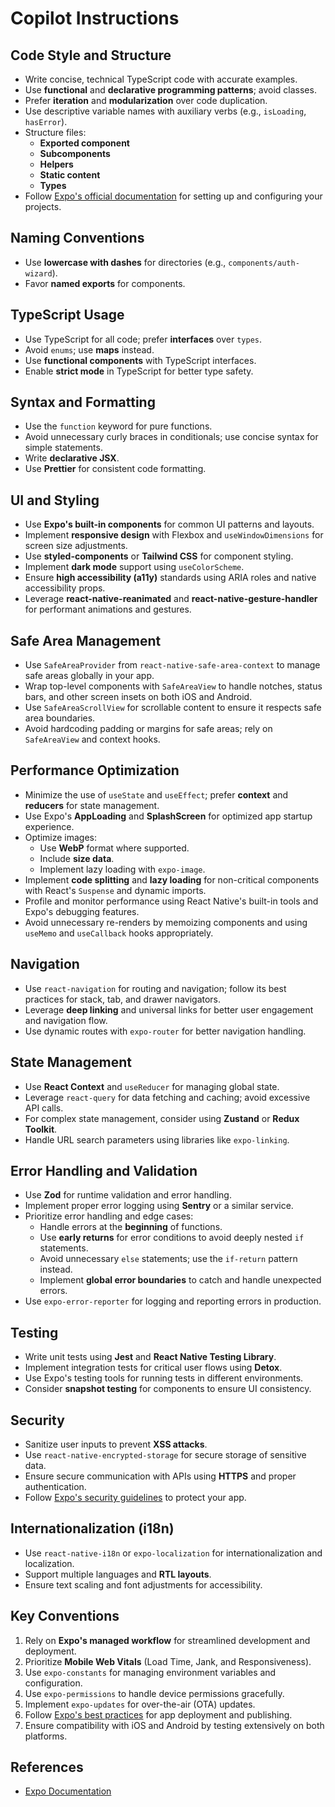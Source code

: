# Copilot Instructions

## Code Style and Structure

- Write concise, technical TypeScript code with accurate examples.
- Use **functional** and **declarative programming patterns**; avoid classes.
- Prefer **iteration** and **modularization** over code duplication.
- Use descriptive variable names with auxiliary verbs (e.g., `isLoading`, `hasError`).
- Structure files:
  - **Exported component**
  - **Subcomponents**
  - **Helpers**
  - **Static content**
  - **Types**
- Follow [Expo's official documentation](https://docs.expo.dev/) for setting up and configuring your projects.

## Naming Conventions

- Use **lowercase with dashes** for directories (e.g., `components/auth-wizard`).
- Favor **named exports** for components.

## TypeScript Usage

- Use TypeScript for all code; prefer **interfaces** over `types`.
- Avoid `enums`; use **maps** instead.
- Use **functional components** with TypeScript interfaces.
- Enable **strict mode** in TypeScript for better type safety.

## Syntax and Formatting

- Use the `function` keyword for pure functions.
- Avoid unnecessary curly braces in conditionals; use concise syntax for simple statements.
- Write **declarative JSX**.
- Use **Prettier** for consistent code formatting.

## UI and Styling

- Use **Expo's built-in components** for common UI patterns and layouts.
- Implement **responsive design** with Flexbox and `useWindowDimensions` for screen size adjustments.
- Use **styled-components** or **Tailwind CSS** for component styling.
- Implement **dark mode** support using `useColorScheme`.
- Ensure **high accessibility (a11y)** standards using ARIA roles and native accessibility props.
- Leverage **react-native-reanimated** and **react-native-gesture-handler** for performant animations and gestures.

## Safe Area Management

- Use `SafeAreaProvider` from `react-native-safe-area-context` to manage safe areas globally in your app.
- Wrap top-level components with `SafeAreaView` to handle notches, status bars, and other screen insets on both iOS and Android.
- Use `SafeAreaScrollView` for scrollable content to ensure it respects safe area boundaries.
- Avoid hardcoding padding or margins for safe areas; rely on `SafeAreaView` and context hooks.

## Performance Optimization

- Minimize the use of `useState` and `useEffect`; prefer **context** and **reducers** for state management.
- Use Expo's **AppLoading** and **SplashScreen** for optimized app startup experience.
- Optimize images:
  - Use **WebP** format where supported.
  - Include **size data**.
  - Implement lazy loading with `expo-image`.
- Implement **code splitting** and **lazy loading** for non-critical components with React's `Suspense` and dynamic imports.
- Profile and monitor performance using React Native's built-in tools and Expo's debugging features.
- Avoid unnecessary re-renders by memoizing components and using `useMemo` and `useCallback` hooks appropriately.

## Navigation

- Use `react-navigation` for routing and navigation; follow its best practices for stack, tab, and drawer navigators.
- Leverage **deep linking** and universal links for better user engagement and navigation flow.
- Use dynamic routes with `expo-router` for better navigation handling.

## State Management

- Use **React Context** and `useReducer` for managing global state.
- Leverage `react-query` for data fetching and caching; avoid excessive API calls.
- For complex state management, consider using **Zustand** or **Redux Toolkit**.
- Handle URL search parameters using libraries like `expo-linking`.

## Error Handling and Validation

- Use **Zod** for runtime validation and error handling.
- Implement proper error logging using **Sentry** or a similar service.
- Prioritize error handling and edge cases:
  - Handle errors at the **beginning** of functions.
  - Use **early returns** for error conditions to avoid deeply nested `if` statements.
  - Avoid unnecessary `else` statements; use the `if-return` pattern instead.
  - Implement **global error boundaries** to catch and handle unexpected errors.
- Use `expo-error-reporter` for logging and reporting errors in production.

## Testing

- Write unit tests using **Jest** and **React Native Testing Library**.
- Implement integration tests for critical user flows using **Detox**.
- Use Expo's testing tools for running tests in different environments.
- Consider **snapshot testing** for components to ensure UI consistency.

## Security

- Sanitize user inputs to prevent **XSS attacks**.
- Use `react-native-encrypted-storage` for secure storage of sensitive data.
- Ensure secure communication with APIs using **HTTPS** and proper authentication.
- Follow [Expo's security guidelines](https://docs.expo.dev/guides/security/) to protect your app.

## Internationalization (i18n)

- Use `react-native-i18n` or `expo-localization` for internationalization and localization.
- Support multiple languages and **RTL layouts**.
- Ensure text scaling and font adjustments for accessibility.

## Key Conventions

1. Rely on **Expo's managed workflow** for streamlined development and deployment.
2. Prioritize **Mobile Web Vitals** (Load Time, Jank, and Responsiveness).
3. Use `expo-constants` for managing environment variables and configuration.
4. Use `expo-permissions` to handle device permissions gracefully.
5. Implement `expo-updates` for over-the-air (OTA) updates.
6. Follow [Expo's best practices](https://docs.expo.dev/distribution/introduction/) for app deployment and publishing.
7. Ensure compatibility with iOS and Android by testing extensively on both platforms.

## References

- [Expo Documentation](https://docs.expo.dev/)
